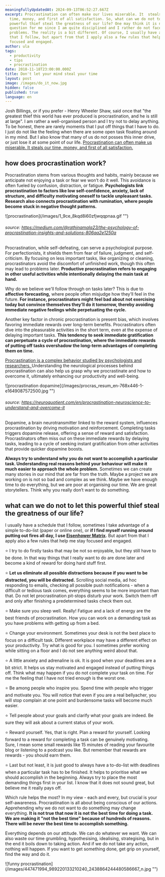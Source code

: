 ```yaml
---
meaningfullyUpdatedAt: 2024-09-13T06:52:27.667Z
excerpt: Procrastination can often make our lives miserable. It  steals our
  time, money, and first of all satisfaction. So, what can we do not to let this
  powerful thief steal the greatness of our life? One may think it is not a
  question for me since I am quite disciplined and I rather do not face such
  problems. The reality is a bit different. Of course, I usually have a schedule
  that I follow, but apart from that I apply also a few rules that help me stay
  focused and engaged.
author: ula
tags:
  - productivity
  - tips
  - procrastination
date: 2018-11-18T23:00:00.000Z
title: Don't let your mind steal your time
layout: post
image: /images/do_it_now.jpg
hidden: false
published: true
language: en
---
```

Josh Billings, or if you prefer - Henry Wheeler Shaw, said once that "the greatest thief this world has ever produced is procrastination, and he is still at large". I am rather a well-organised person and I try not to delay anything. To be honest, there are rarely moments that I put off things that I have to do. I just do not like the feeling when there are some open task floating around in my mind. But I also know that many of us do not posses this inner drive, or just lose it at some point of our life. [ Procrastination can often make us miserable. It steals our time, money, and first of all satisfaction. ](https://www.psychologicalscience.org/observer/why-wait-the-science-behind-procrastination)

## how does procrastination work?

Procrastination stems from various thoughts and habits, mainly because we anticipate not enjoying a task or fear we won’t do it well. This avoidance is often fueled by confusion, distraction, or fatigue. **Psychologists link procrastination to factors like low self-confidence, anxiety, lack of structure, and difficulty motivating oneself to tackle unpleasant tasks. Research also connects procrastination with rumination, where people become stuck in negative thought patterns.**

<div className="image">![procrastination](/images/1_9ce_8kqd8i60zfjwqqpnaa.gif "")</div>

###### source: https://medium.com/@rathinamala23/the-psychology-of-procrastination-insights-and-solutions-806aa2e1250a

Procrastination, while self-defeating, can serve a psychological purpose. For perfectionists, it shields them from fear of failure, judgment, and self-criticism. By focusing on less important tasks, like organizing or cleaning, procrastinators avoid the discomfort of unfinished work, though this often may lead to problems later. **Productive procrastination refers to engaging in other useful activities while intentionally delaying the main task at hand.**

Why do we believe we'll follow through on tasks later? This is due to **affective forecasting,** where people often misjudge how they’ll feel in the future. **For instance, procrastinators might feel bad about not exercising today but convince themselves they’ll do it tomorrow, thereby avoiding immediate negative feelings while perpetuating the cycle.**

Another key factor in chronic procrastination is present bias, which involves favoring immediate rewards over long-term benefits. Procrastinators often dive into the pleasurable activities in the short term, even at the expense of delaying important tasks. **This tendency to seek immediate gratification can perpetuate a cycle of procrastination, where the immediate rewards of putting off tasks overshadow the long-term advantages of completing them on time.**

[Procrastination is a complex behavior studied by psychologists and researchers. ](https://www.arc.unsw.edu.au/blitz/read/The-Science-Behind-Procrastination)Understanding the neurological processes behind procrastination can also help us grasp why we procrastinate and how to overcome it, ultimately enhancing our productivity and well-being.

<div className="image">![procrastination dopamine](/images/procras_resum_en-768x446-1-e1649087572500.jpg "")</div>

###### source: https://neuroquotient.com/en/procrastination-neuroscience-to-understand-and-overcome-it

Dopamine, a brain neurotransmitter linked to the reward system, influences procrastination by driving motivation and reinforcement. Completing tasks triggers dopamine release, offering a sense of reward and satisfaction. Procrastinators often miss out on these immediate rewards by delaying tasks, leading to a cycle of seeking instant gratification from other activities that provide quicker dopamine boosts.

**Always try to understand why you do not want to accomplish a particular task. Understanding real reasons behind your behaviour will make it much easier to approach the whole problem.** Sometimes we can create many stories in our mind that are far from the truth. Maybe a project we are working on is not so bad and complex as we think. Maybe we have enough time to do everything, but we are poor at organising our time. We are great storytellers. Think why you really don’t want to do something. 

## what can we do not to let this powerful thief steal the greatness of our life?

I usually have a schedule that I follow, sometimes I take advantage of a simple to-do-list (paper or online one), or **if I find myself running around putting out fires all day, I use [Eisenhower Matrix](https://todoist.com/productivity-methods/eisenhower-matrix).** But apart from that I apply also a few rules that help me stay focused and engaged.

⭐️  I try to do firstly tasks that may be not so enjoyable, but they still have to be done. In that way things that I really want to do are done later and become a kind of reward for doing hard stuff first.

⭐️ **Let us eliminate all possible distractions because if you want to be distracted, you will be distracted.** Scrolling social media, ad hoc responding to emails, checking all possible push notifications - when a difficult or tedious task comes, everything seems to be more important than that. Do not let procrastination pit-stops disturb your work. Switch them off and only after finishing a predetermined tasks check them out. 

⭐️ Make sure you sleep well. Really! Fatigue and a lack of energy are the best friends of procrastination. How you can work on a demanding task as you have problems with getting up from a bed.

⭐️ Change your environment. Sometimes your desk is not the best place to focus on a difficult task. Different workplace may have a different effect on your productivity. Try what is good for you. I sometimes prefer working while sitting on a floor and I do not see anything weird about that. 

⭐️ A little anxiety and adrenaline is ok. It is good when your deadlines are a bit strict. It helps us stay motivated and engaged instead of putting things off. Think what may happen if you do not complete your task on time. For me the feeling that I have not tried enough is the worst one.

⭐️ Be among people who inspire you. Spend time with people who trigger and motivate you. You will notice that even if you are a real bellyacher, you will stop complain at one point and burdensome tasks will become much easier.

⭐️ Tell people about your goals and clarify what your goals are indeed. Be sure they will ask about a current status of your work.

⭐️ Reward yourself. Yes, that is right. Plan a reward for yourself. Looking forward to a reward for completing a task can be genuinely motivating. Sure, I mean some small rewards like 15 minutes of reading your favourite blog or listening to a podcast you like. But remember that rewards are rewards - you should earn them.

⭐️ Last but not least, it is just good to always have a to-do-list with deadlines when a particular task has to be finished. It helps to prioritise what we should accomplish in the beginning. Always try to place the most demanding things first in your list. I know that it does not sound great, but believe me it really pays off.

Which rule helps the most? In my view - each and every, but crucial is your self-awareness. Procrastination is all about being conscious of our actions. Apprehending why we do not want to do something may change everything. **It is not true that now it is not the best time for doing a task. We are making it "not the best time" because of hundreds of reasons. There will be never the best time to accomplish something.** 

Everything depends on our attitude. We can do whatever we want. We can also waste our time grumbling, hypothesising, idealising, strategising, but in the end it boils down to taking action. And if we do not take any action, nothing will happen. If you want to get something done, get grip on yourself, find the way and do it.

<div className="image">![funny procrastination](/images/447471994_989220133210240_2438864244480586667_n.jpg "")</div>